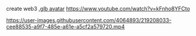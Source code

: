 create web3 [.glb avatar](https://mozillahubs.readyplayer.me/)
https://www.youtube.com/watch?v=kFnho8YFCto


https://user-images.githubusercontent.com/4064893/219208033-cee88535-a9f7-485e-a61e-a5cf2a579720.mp4

